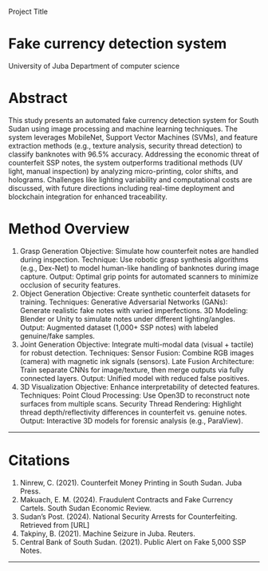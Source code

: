 Project Title
# Fake currency detection system
University of Juba 
Department of computer science


# Abstract
This study presents an automated fake currency detection system for South Sudan using image processing and machine learning techniques. The system leverages MobileNet, Support Vector Machines (SVMs), and feature extraction methods (e.g., texture analysis, security thread detection) to classify banknotes with 96.5% accuracy. Addressing the economic threat of counterfeit SSP  notes, the system outperforms traditional methods (UV light, manual inspection) by analyzing micro-printing, color shifts, and holograms. Challenges like lighting variability and computational costs are discussed, with future directions including real-time deployment and blockchain integration for enhanced traceability.

 # Method Overview
1. Grasp Generation
Objective: Simulate how counterfeit notes are handled during inspection.
Technique: Use robotic grasp synthesis algorithms (e.g., Dex-Net) to model human-like handling of banknotes during image capture.
Output: Optimal grip points for automated scanners to minimize occlusion of security features.
2. Object Generation
Objective: Create synthetic counterfeit datasets for training.
Techniques:
Generative Adversarial Networks (GANs): Generate realistic fake notes with varied imperfections.
3D Modeling: Blender or Unity to simulate notes under different lighting/angles.
Output: Augmented dataset (1,000+ SSP notes) with labeled genuine/fake samples.
3. Joint Generation
Objective: Integrate multi-modal data (visual + tactile) for robust detection.
Techniques:
Sensor Fusion: Combine RGB images (camera) with magnetic ink signals (sensors).
Late Fusion Architecture: Train separate CNNs for image/texture, then merge outputs via fully connected layers.
Output: Unified model with reduced false positives.
4. 3D Visualization
Objective: Enhance interpretability of detected features.
Techniques:
Point Cloud Processing: Use Open3D to reconstruct note surfaces from multiple scans.
Security Thread Rendering: Highlight thread depth/reflectivity differences in counterfeit vs. genuine notes.
Output: Interactive 3D models for forensic analysis (e.g., ParaView).
________________________________________

# Citations
1.	Ninrew, C. (2021). Counterfeit Money Printing in South Sudan. Juba Press.
2.	Makuach, E. M. (2024). Fraudulent Contracts and Fake Currency Cartels. South Sudan Economic Review.
3.	Sudan’s Post. (2024). National Security Arrests for Counterfeiting. Retrieved from [URL]
4.	Takpiny, B. (2021). Machine Seizure in Juba. Reuters.
5.	Central Bank of South Sudan. (2021). Public Alert on Fake 5,000 SSP Notes.
________________________________________



